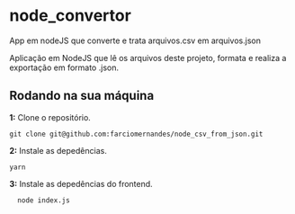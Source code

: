 # node_convertor

App em nodeJS que converte e trata arquivos.csv em arquivos.json

<p>Aplicação em NodeJS que lê os arquivos deste projeto, formata e realiza a exportação em formato .json.</p>

## Rodando na sua máquina

**1:** Clone o repositório.

```
git clone git@github.com:farciomernandes/node_csv_from_json.git
```

**2:** Instale as depedências.
```
yarn
```
**3:** Instale as depedências do frontend.
```
  node index.js
```
